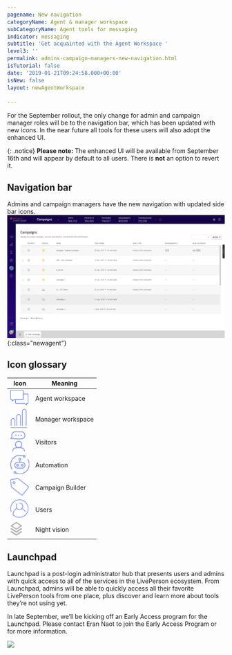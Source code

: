 ```yaml
---
pagename: New navigation
categoryName: Agent & manager workspace
subCategoryName: Agent tools for messaging
indicator: messaging
subtitle: 'Get acquainted with the Agent Workspace '
level3: ''
permalink: admins-campaign-managers-new-navigation.html
isTutorial: false
date: '2019-01-21T09:24:58.000+00:00'
isNew: false
layout: newAgentWorkspace

---
```

For the September rollout, the only change for admin and campaign manager roles will be to the navigation bar, which has been updated with new icons. In the near future all tools for these users will also adopt the enhanced UI.

{: .notice}
**Please note:** The enhanced UI will be available from September 16th and will appear by default to all users. There is **not** an option to revert it.

## Navigation bar

Admins and campaign managers have the new navigation with updated side bar icons.
![alt text](img/new-agent-workspace-screenshot-2.png){:class="newagent"}

## Icon glossary

| Icon        | Meaning     |
| ------------|-------------|
| ![alt text](img/connections-regular@2x.png)| Agent workspace|
| ![alt text](img/manager-workspace-regular@2x.png)| Manager workspace|  
| ![alt text](img/visitors-regular@2x.png)  | Visitors   |
| ![alt text](img/automation-regular@2x.png) | Automation|
| ![alt text](img/campaigns-regular@2x.png)  | Campaign Builder |
| ![alt text](img/users-regular@2x.png)      | Users     |
| ![alt text](img/night-vision-hover@2x.png) | Night vision  |

## Launchpad

Launchpad is a post-login administrator hub that presents users and admins with quick access to all of the services in the LivePerson ecosystem. From Launchpad, admins will be able to quickly access all their favorite LivePerson tools from one place, plus discover and learn more about tools they’re not using yet.

In late September, we’ll be kicking off an Early Access program for the Launchpad. Please contact Eran Naot to join the Early Access Program or  for more information.

![](/img/launchpad.png)
